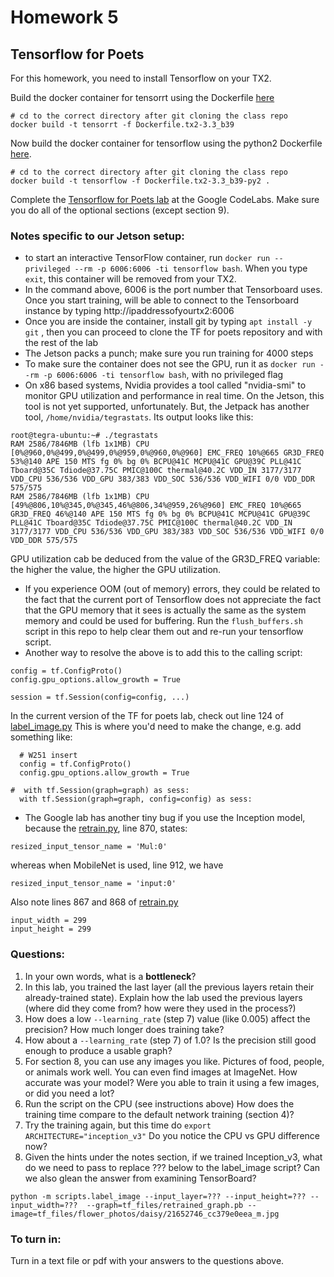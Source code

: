 # Homework 5

## Tensorflow for Poets

For this homework, you need to install Tensorflow on your TX2.

Build the docker container for tensorrt using the Dockerfile [here](https://github.com/MIDS-scaling-up/v2/tree/master/backup/tensorrt)
```
# cd to the correct directory after git cloning the class repo
docker build -t tensorrt -f Dockerfile.tx2-3.3_b39
```

Now build the docker container for tensorflow using the python2 Dockerfile [here](https://github.com/MIDS-scaling-up/v2/tree/master/backup/tensorflow).
```
# cd to the correct directory after git cloning the class repo
docker build -t tensorflow -f Dockerfile.tx2-3.3_b39-py2 .
```


Complete the [Tensorflow for Poets lab](https://codelabs.developers.google.com/codelabs/tensorflow-for-poets/#0) at the Google CodeLabs. Make sure you do all of the optional sections (except section 9).

### Notes specific to our Jetson setup:
* to start an interactive TensorFlow container, run `docker run --privileged --rm -p 6006:6006 -ti tensorflow bash`.  When you type `exit`, this container will be removed from your TX2.
* In the command above, 6006 is the port number that Tensorboard uses.  Once you start training, will be able to connect to the Tensorboard instance by typing http://ipaddressofyourtx2:6006
* Once you are inside the container, install git by typing `apt install -y git` , then you can proceed to clone the TF for poets repository and with the rest of the lab
* The Jetson packs a punch; make sure you run training for 4000 steps
* To make sure the container does not see the GPU, run it as `docker run --rm -p 6006:6006 -ti tensorflow bash`, with no privileged flag
* On x86 based systems, Nvidia provides a tool called "nvidia-smi" to monitor GPU utilization and performance in real time.  On the Jetson, this tool is not yet supported, unfortunately.  But, the Jetpack has another tool, `/home/nvidia/tegrastats`.  Its output looks like this:
```
root@tegra-ubuntu:~# ./tegrastats
RAM 2586/7846MB (lfb 1x1MB) CPU [0%@960,0%@499,0%@499,0%@959,0%@960,0%@960] EMC_FREQ 10%@665 GR3D_FREQ 53%@140 APE 150 MTS fg 0% bg 0% BCPU@41C MCPU@41C GPU@39C PLL@41C Tboard@35C Tdiode@37.75C PMIC@100C thermal@40.2C VDD_IN 3177/3177 VDD_CPU 536/536 VDD_GPU 383/383 VDD_SOC 536/536 VDD_WIFI 0/0 VDD_DDR 575/575
RAM 2586/7846MB (lfb 1x1MB) CPU [49%@806,10%@345,0%@345,46%@806,34%@959,26%@960] EMC_FREQ 10%@665 GR3D_FREQ 46%@140 APE 150 MTS fg 0% bg 0% BCPU@41C MCPU@41C GPU@39C PLL@41C Tboard@35C Tdiode@37.75C PMIC@100C thermal@40.2C VDD_IN 3177/3177 VDD_CPU 536/536 VDD_GPU 383/383 VDD_SOC 536/536 VDD_WIFI 0/0 VDD_DDR 575/575

```
GPU utilization cab be deduced from the value of the GR3D_FREQ variable: the higher the value, the higher the GPU utilization.
* If you experience OOM (out of memory) errors, they could be related to the fact that the current port of Tensorflow does not appreciate the fact that the GPU memory that it sees is actually the same as the system memory and could be used for buffering.  Run the `flush_buffers.sh` script in this repo to help clear them out and re-run your tensorflow script.
* Another way to resolve the above is to add this to the calling script:
```
config = tf.ConfigProto()
config.gpu_options.allow_growth = True

session = tf.Session(config=config, ...)
```
In the current version of the TF for poets lab, check out line 124 of [label_image.py](https://github.com/googlecodelabs/tensorflow-for-poets-2/blob/master/scripts/label_image.py)  This is where you'd need to make the change, e.g. add something like:
```
  # W251 insert
  config = tf.ConfigProto()
  config.gpu_options.allow_growth = True

#  with tf.Session(graph=graph) as sess:
  with tf.Session(graph=graph, config=config) as sess:
```
* The Google lab has another tiny bug if you use the Inception model, because the [retrain.py](https://github.com/googlecodelabs/tensorflow-for-poets-2/blob/master/scripts/retrain.py), line 870, states:
```
resized_input_tensor_name = 'Mul:0'
```
whereas when MobileNet is used, line 912, we have
```
resized_input_tensor_name = 'input:0'
```
Also note lines 867 and 868 of [retrain.py](https://github.com/googlecodelabs/tensorflow-for-poets-2/blob/master/scripts/retrain.py)
```
input_width = 299
input_height = 299
```


### Questions:

1. In your own words, what is a **bottleneck**?
2. In this lab, you trained the last layer (all the previous layers retain their already-trained state). Explain how the lab used the previous layers (where did they come from? how were they used in the process?)
3. How does a low `--learning_rate` (step 7) value (like 0.005) affect the precision? How much longer does training take?
4. How about a `--learning_rate` (step 7) of 1.0? Is the precision still good enough to produce a usable graph?
5. For section 8, you can use any images you like. Pictures of food, people, or animals work well. You can even find images at ImageNet. How accurate was your model? Were you able to train it using a few images, or did you need a lot?
6. Run the script on the CPU (see instructions above) How does the training time compare to the default network training (section 4)?
7. Try the training again, but this time do `export ARCHITECTURE="inception_v3"` Do you notice the CPU vs GPU difference now?
8. Given the hints under the notes section, if we trained Inception_v3, what do we need to pass to replace ??? below to the label_image script?  Can we also glean the answer from examining TensorBoard?
```
python -m scripts.label_image --input_layer=??? --input_height=??? --input_width=???  --graph=tf_files/retrained_graph.pb --image=tf_files/flower_photos/daisy/21652746_cc379e0eea_m.jpg
```


### To turn in:
Turn in a text file or pdf with your answers to the questions above.

